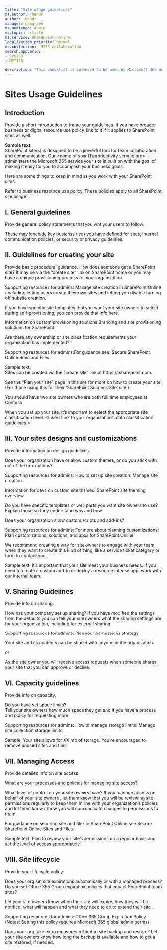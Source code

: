 ```yaml
---
title: "Site usage guidelines"
ms.author: jhendr
author: jhendr
manager: pamgreen
ms.audience: Admin
ms.topic: article
ms.service: sharepoint-online
localization_priority: Normal
ms.collection:  M365-collaboration
search.appverid:
- SPO160
- MET150

description: "This checklist is intended to be used by Microsoft 365 and SharePoint Admins or whomever mnages your organization's overall SharePoint site governance."
---
```

# Sites Usage Guidelines

## Introduction
Provide a short introduction to frame your guidelines. If you have broader business or digital resource use policy, link to it if it applies to SharePoint sites as well.

**Sample text:**</br> 
SharePoint site(s) is designed to be a powerful tool for team collaboration and communication. Our <name of your IT/productivity service org> administers the Microsoft 365 service your site is built on with the goal of making it easy for you to accomplish your business goals. 

Here are some things to keep in mind as you work with your SharePoint sites. 

Refer to <your orgs name> business resource use policy. These policies apply to all SharePoint site usage. <insert link if you have one>.


## I. General guidelines
Provide general policy statements that you wnt your users to follow.  

These may ionclude key busienss uses you have defined for sites, internal communication policies, or security or privacy guidelines.


## II. Guidelines for creating your site

Provide basic procedural guidance. How does someone get a SharePoint site? It may be via the “create site” link on SharePoint home or you may have a unique provisioning process for your organization. </br>

Supporting resources for admins: Manage site creation in SharePoint Online (including letting users create their own sites and letting you disable turning off subsite creation.

If you have specific site templates that you want your site owners to select during self-provisioning, you can provide that info here.

Information on custom provisioning solutions Branding and site provisioning solutions for SharePoint.

Are there any ownership or site classification requirements your organization has implemented?

Supporting resources for admins:For guidance see: Secure SharePoint Online Sites and Files

Sample text:  
Sites can be created via the “create site” link at https://<ourorg>.sharepoint.com. 

See the “Plan your site” page in this site for more on how to create your site. (For those using this for their ‘SharePoint Success Site’   site.)

You should have two site owners who are both full time employees at Contoso. 

When you set up your site, it’s important to select the appropriate site classification level. <Insert Link to your organization’s data classification guidelines.>






## III. Your sites designs and customizations

Provide information on design guidelines.

Does your organization have or allow custom themes, or do you stick with out of the box options?

Supporting resources for admins:
How to set up site creation: Manage site creation 

Information for devs on custom site themes: SharePoint site theming overview

Do you have specific templates or web parts you want site owners to use? 
Explain those so they understand why and how. 

Does your organization allow custom scripts and add-ins? 

Supporting resources for admins:
For more about planning customizations: Plan customizations, solutions, and apps for SharePoint Online  

We recommend creating a way for site owners to engage with your team when they want to create this kind of thing, like a service ticket category or form to contact you. 

Sample text: It’s important that your site meet your business needs. If you need to create a custom add-in or deploy a resource intense app, work with our internal team. <Include information on how to contact the IT team for this.>

## V. Sharing Guidelines
Provide info on sharing.

How has your company set up sharing? 
If you have modified the settings from the defaults you can tell your site owners what the sharing settings are for your organization, including for external sharing. 

Supporting resources for admins: Plan your permissions strategy

Your site and its contents can be shared with anyone in the organization. 

or 

As the site owner you will receive access requests when someone shares your site that you can approve or decline.


## VI.  Capacity guidelines
Provide info on capacity.

Do you have set space limits?  
Tell your site owners how much space they get and if you have a process and policy for requesting more. 

Supporting resources for admins: How to manage storage limits: Manage site collection storage limits

Sample: Your site allows for XX mb of storage. You’re encouraged to remove unused sites and files.

## VII.  Managing Access
Provide detailed info on site access.

What are your processes and policies for managing site access? 

What level of control do your site owners have? 
If you manage access on behalf of your site owners   , let them know that you will be reviewing site permissions regularly to keep them in line with your organization’s policies and let them know if/how you will communicate changes to permissions to them.
 
For guidance on securing site and files in SharePoint Online see Secure SharePoint Online Sites and Files.

Sample text:
Plan to review your site’s permissions on a regular basis and set the level of access appropriately.

## VIII.  Site lifecycle

Provide your lifecycle policy.

Does your org set site expirations automatically or with a managed process? Do you set Office 365 Group expiration policies that impact SharePoint team sites?

Let your site owners know when their site will expire, how they will be notified, what will happen and what they need to do to extend their site     .

Supporting resources for admins: Office 365 Group Expiration Policy (Notes: Setting this policy requires Microsoft 365 global admin perms)

Does your org take extra measures related to site backup and restore? 
Let your site owners know how long the backup is available and how to get a site restored, if needed.










